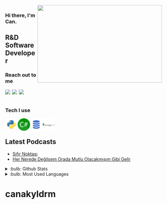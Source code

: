 <img src="https://media.giphy.com/media/RfAuCCsCMVJLgPX88v/giphy.gif" align="right" width="400" height="250">

### Hi there, I'm Can. 

## R&D Software Developer


### Reach out to me

[<img  width="22" src="https://unpkg.com/simple-icons@v4/icons/spotify.svg" align="left" />][spotify]
[<img  width="22" src="https://unpkg.com/simple-icons@v4/icons/instagram.svg" align="left" />][instagram]
[<img  width="22" src="https://unpkg.com/simple-icons@v4/icons/linkedin.svg" align="left" />][linkedin]

<br />
<br />

### Tech I use

<img align="left"  src="https://raw.githubusercontent.com/github/explore/80688e429a7d4ef2fca1e82350fe8e3517d3494d/topics/python/python.png" width="40" height="40" />
<img align="left" src="https://raw.githubusercontent.com/github/explore/80688e429a7d4ef2fca1e82350fe8e3517d3494d/topics/csharp/csharp.png" width="40" height="40" />
<img align="left" src="https://raw.githubusercontent.com/github/explore/80688e429a7d4ef2fca1e82350fe8e3517d3494d/topics/sql/sql.png" width="40" height="40" />
<img align="left" src="https://raw.githubusercontent.com/github/explore/80688e429a7d4ef2fca1e82350fe8e3517d3494d/topics/mongodb/mongodb.png" width="40" height="40" />

<br />
<br />

## Latest Podcasts

<!-- SPOTİFY:START -->
- [Sıfır Noktası](https://open.spotify.com/episode/2mOkJPRU5QT2AY69KDPnvt)
- [Her Nerede Değilsem Orada Mutlu Olacakmışım Gibi Gelir](https://open.spotify.com/episode/52B2ESO5WsHPisCXAwNc8q)

<!-- SPOTİFY:END -->

<details>
<summary>:bulb: Github Stats</summary>
<img src="https://github-readme-stats.vercel.app/api?username=canakyldrm&theme=radical" >
</details>

<details>
<summary>:bulb:  Most Used Languages</summary>
<img src="https://github-readme-stats.vercel.app/api/top-langs/?username=canakyldrm&layout=compact" >
</details>

[spotify]: https://open.spotify.com/show/54I6vsc9EOqJen0oUSxTrK
[instagram]: https://www.instagram.com/yakindakideli/
[linkedin]: https://www.linkedin.com/in/canakyldrm/
# canakyldrm
